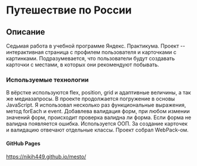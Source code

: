 # Путешествие по России

## Описание

Cедьмая работа в учебной программе Яндекс. Практикума.
Проект -- интерактивная страница с профилем пользователя и карточками с картинками. Подразумевается, что пользователи будут создавать карточки с местами, в которых они рекомендуют побывать.

### Используемые технологии

В вёрстке используются flex, position, grid и адаптивные величины, а так же медиазапросы.
В проекте продолжается погружение в основы JavaScript. Я использовал несколько раз функциональные выражения, метод forEach и event.
Добавлева валидация форм, при любом измении значений форм, происходит проверка валидна ли форма. Если форма не валидна появляется ошибка.
Используется ООП. За создание карточек и валидацию отвечают отдельные классы. Проект собрал WebPack-ом.

#### GitHub Pages

https://nikih449.github.io/mesto/
